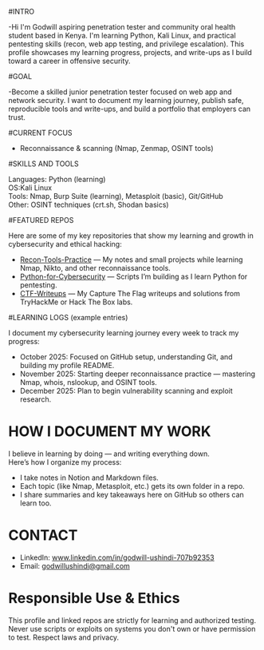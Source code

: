 #INTRO

-Hi I'm Godwill aspiring penetration tester and community oral health student based in Kenya. I'm learning Python, Kali Linux, and practical pentesting skills (recon, web app testing, and privilege escalation). This profile showcases my learning progress, projects, and write-ups as I build toward a career in offensive security.

#GOAL

-Become a skilled junior penetration tester focused on web app and network security. I want to document my learning journey, publish safe, reproducible tools and write-ups, and build a portfolio that employers can trust.

#CURRENT FOCUS

- Reconnaissance & scanning (Nmap, Zenmap, OSINT tools)

#SKILLS AND TOOLS

Languages: Python (learning)  
OS:Kali Linux  
Tools: Nmap, Burp Suite (learning), Metasploit (basic), Git/GitHub  
Other: OSINT techniques (crt.sh, Shodan basics)


#FEATURED REPOS

Here are some of my key repositories that show my learning and growth in cybersecurity and ethical hacking:

- [Recon-Tools-Practice](https://github.com/G-willis/Recon-Tools-Practice) — My notes and small projects while learning Nmap, Nikto, and other reconnaissance tools.
- [Python-for-Cybersecurity](https://github.com/G-willis/Python-for-Cybersecurity) — Scripts I’m building as I learn Python for pentesting.
- [CTF-Writeups](https://github.com/G-willis/CTF-Writeups) — My Capture The Flag writeups and solutions from TryHackMe or Hack The Box labs.

#LEARNING LOGS (example entries)

I document my cybersecurity learning journey every week to track my progress:

- October 2025: Focused on GitHub setup, understanding Git, and building my profile README.  
- November 2025: Starting deeper reconnaissance practice — mastering Nmap, whois, nslookup, and OSINT tools.  
- December 2025: Plan to begin vulnerability scanning and exploit research. 

# HOW I DOCUMENT MY WORK

I believe in learning by doing — and writing everything down.  
Here’s how I organize my process:

- I take notes in Notion and Markdown files.
- Each topic (like Nmap, Metasploit, etc.) gets its own folder in a repo.
- I share summaries and key takeaways here on GitHub so others can learn too.


# CONTACT
- LinkedIn: www.linkedin.com/in/godwill-ushindi-707b92353
- Email: godwillushindi@gmail.com


# Responsible Use & Ethics
This profile and linked repos are strictly for learning and authorized testing. Never use scripts or exploits on systems you don't own or have permission to test. Respect laws and privacy.
